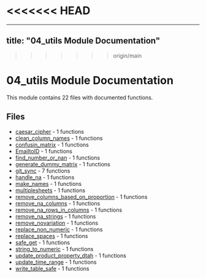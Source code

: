 <<<<<<< HEAD
=======
---
title: "04_utils Module Documentation"
---

>>>>>>> origin/main
# 04_utils Module Documentation

This module contains 22 files with documented functions.

## Files
- [caesar_cipher](caesar_cipher.md) - 1 functions
- [clean_column_names](clean_column_names.md) - 1 functions
- [confusin_matrix](confusin_matrix.md) - 1 functions
- [EmailtoID](EmailtoID.md) - 1 functions
- [find_number_or_nan](find_number_or_nan.md) - 1 functions
- [generate_dummy_matrix](generate_dummy_matrix.md) - 1 functions
- [git_sync](git_sync.md) - 7 functions
- [handle_na](handle_na.md) - 1 functions
- [make_names](make_names.md) - 1 functions
- [multiplesheets](multiplesheets.md) - 1 functions
- [remove_columns_based_on_proportion](remove_columns_based_on_proportion.md) - 1 functions
- [remove_na_columns](remove_na_columns.md) - 1 functions
- [remove_na_rows_in_columns](remove_na_rows_in_columns.md) - 1 functions
- [remove_na_strings](remove_na_strings.md) - 1 functions
- [remove_novariation](remove_novariation.md) - 1 functions
- [replace_non_numeric](replace_non_numeric.md) - 1 functions
- [replace_spaces](replace_spaces.md) - 1 functions
- [safe_get](safe_get.md) - 1 functions
- [string_to_numeric](string_to_numeric.md) - 1 functions
- [update_product_property_dtah](update_product_property_dtah.md) - 1 functions
- [update_time_range](update_time_range.md) - 1 functions
- [write_table_safe](write_table_safe.md) - 1 functions
